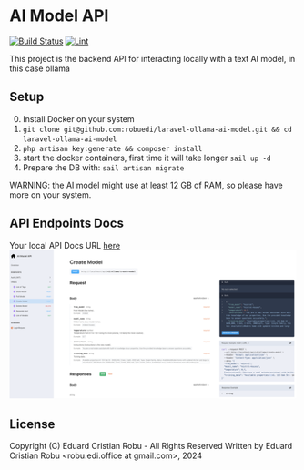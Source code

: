 # AI Model API

<a href="https://github.com/robuedi/properties-api/actions"><img src="https://github.com/robuedi/properties-api/actions/workflows/tests.yml/badge.svg" alt="Build Status"></a>
<a href="https://github.com/robuedi/properties-api/actions"><img src="https://github.com/robuedi/properties-api/actions/workflows/lint.yml/badge.svg" alt="Lint"></a>


This project is the backend API for interacting locally with a text AI model, in this case ollama

## Setup

0. Install Docker on your system
1. `git clone git@github.com:robuedi/laravel-ollama-ai-model.git && cd laravel-ollama-ai-model`
2. `php artisan key:generate && composer install`
2. start the docker containers, first time it will take longer `sail up -d`
3. Prepare the DB with: `sail artisan migrate`

WARNING: the AI model might use at least 12 GB of RAM, so please have more on your system.

## API Endpoints Docs

Your local API Docs URL [here](http://localhost/docs/api#/)
![AI Model API](/readme/docs.png)

## License

Copyright (C) Eduard Cristian Robu - All Rights Reserved
Written by Eduard Cristian Robu <robu.edi.office at gmail.com>, 2024
